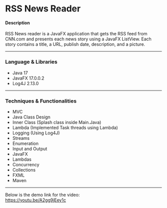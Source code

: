 # RSS News Reader

#### Description
RSS News reader is a JavaFX application that gets the RSS feed from CNN.com and presents each news story using a JavaFX ListView. Each story contains a title, a URL, publish date, description, and a picture.

---
### Language & Libraries
* Java 17
* JavaFX 17.0.0.2
* Log4J 2.13.0

---
### Techniques & Functionalities
* MVC
* Java Class Design
* Inner Class (Splash class inside Main.Java)
* Lambda (Implemented Task threads using Lambda)
* Logging (Using Log4J)
* Streams
* Enumeration
* Input and Output
* JavaFX
* Lambdas
* Concurrency
* Collections
* FXML
* Maven

---
Below is the demo link for the video:<br>
https://youtu.be/A2gg9jEey1c

